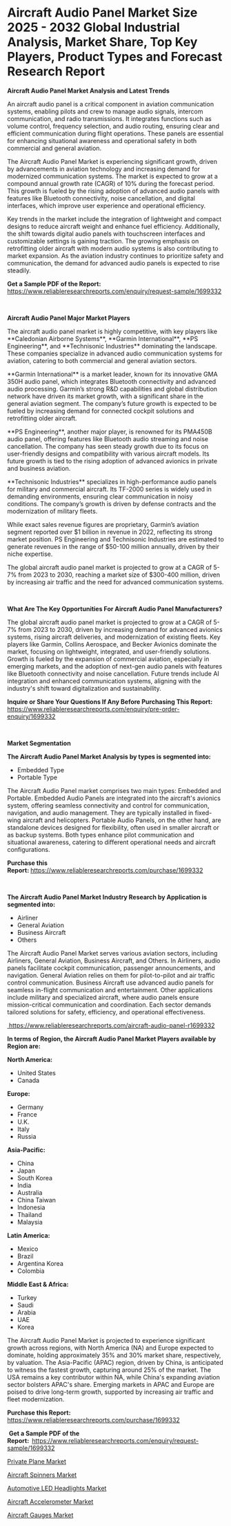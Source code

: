 <p><h1>Aircraft Audio Panel Market Size 2025 - 2032 Global Industrial Analysis, Market Share, Top Key Players, Product Types and Forecast Research Report</h1></p><p><strong>Aircraft Audio Panel Market Analysis and Latest Trends</strong></p>
<p><p>An aircraft audio panel is a critical component in aviation communication systems, enabling pilots and crew to manage audio signals, intercom communication, and radio transmissions. It integrates functions such as volume control, frequency selection, and audio routing, ensuring clear and efficient communication during flight operations. These panels are essential for enhancing situational awareness and operational safety in both commercial and general aviation.</p><p>The Aircraft Audio Panel Market is experiencing significant growth, driven by advancements in aviation technology and increasing demand for modernized communication systems. The market is expected to grow at a compound annual growth rate (CAGR) of 10% during the forecast period. This growth is fueled by the rising adoption of advanced audio panels with features like Bluetooth connectivity, noise cancellation, and digital interfaces, which improve user experience and operational efficiency.</p><p>Key trends in the market include the integration of lightweight and compact designs to reduce aircraft weight and enhance fuel efficiency. Additionally, the shift towards digital audio panels with touchscreen interfaces and customizable settings is gaining traction. The growing emphasis on retrofitting older aircraft with modern audio systems is also contributing to market expansion. As the aviation industry continues to prioritize safety and communication, the demand for advanced audio panels is expected to rise steadily.</p></p>
<p><strong>Get a Sample PDF of the Report:&nbsp;</strong> <a href="https://www.reliableresearchreports.com/enquiry/request-sample/1699332?utm_campaign=115&utm_medium=2&utm_source=Github&utm_content=ia&utm_term=21012025&utm_id=aircraft-audio-panel">https://www.reliableresearchreports.com/enquiry/request-sample/1699332</a></p>
<p>&nbsp;</p>
<p><strong>Aircraft Audio Panel Major Market Players</strong></p>
<p><p>The aircraft audio panel market is highly competitive, with key players like **Caledonian Airborne Systems**, **Garmin International**, **PS Engineering**, and **Technisonic Industries** dominating the landscape. These companies specialize in advanced audio communication systems for aviation, catering to both commercial and general aviation sectors.</p><p>**Garmin International** is a market leader, known for its innovative GMA 350H audio panel, which integrates Bluetooth connectivity and advanced audio processing. Garmin’s strong R&D capabilities and global distribution network have driven its market growth, with a significant share in the general aviation segment. The company’s future growth is expected to be fueled by increasing demand for connected cockpit solutions and retrofitting older aircraft.</p><p>**PS Engineering**, another major player, is renowned for its PMA450B audio panel, offering features like Bluetooth audio streaming and noise cancellation. The company has seen steady growth due to its focus on user-friendly designs and compatibility with various aircraft models. Its future growth is tied to the rising adoption of advanced avionics in private and business aviation.</p><p>**Technisonic Industries** specializes in high-performance audio panels for military and commercial aircraft. Its TF-2000 series is widely used in demanding environments, ensuring clear communication in noisy conditions. The company’s growth is driven by defense contracts and the modernization of military fleets.</p><p>While exact sales revenue figures are proprietary, Garmin’s aviation segment reported over $1 billion in revenue in 2022, reflecting its strong market position. PS Engineering and Technisonic Industries are estimated to generate revenues in the range of $50-100 million annually, driven by their niche expertise.</p><p>The global aircraft audio panel market is projected to grow at a CAGR of 5-7% from 2023 to 2030, reaching a market size of $300-400 million, driven by increasing air traffic and the need for advanced communication systems.</p></p>
<p>&nbsp;</p>
<p><strong>What Are The Key Opportunities For Aircraft Audio Panel Manufacturers?</strong></p>
<p><p>The global aircraft audio panel market is projected to grow at a CAGR of 5-7% from 2023 to 2030, driven by increasing demand for advanced avionics systems, rising aircraft deliveries, and modernization of existing fleets. Key players like Garmin, Collins Aerospace, and Becker Avionics dominate the market, focusing on lightweight, integrated, and user-friendly solutions. Growth is fueled by the expansion of commercial aviation, especially in emerging markets, and the adoption of next-gen audio panels with features like Bluetooth connectivity and noise cancellation. Future trends include AI integration and enhanced communication systems, aligning with the industry's shift toward digitalization and sustainability.</p></p>
<p><strong>Inquire or Share Your Questions If Any Before Purchasing This Report:</strong> <a href="https://www.reliableresearchreports.com/enquiry/pre-order-enquiry/1699332?utm_campaign=115&utm_medium=2&utm_source=Github&utm_content=ia&utm_term=21012025&utm_id=aircraft-audio-panel">https://www.reliableresearchreports.com/enquiry/pre-order-enquiry/1699332</a></p>
<p>&nbsp;</p>
<p><strong>Market Segmentation</strong></p>
<p><strong>The Aircraft Audio Panel Market Analysis by types is segmented into:</strong></p>
<p><ul><li>Embedded Type</li><li>Portable Type</li></ul></p>
<p><p>The Aircraft Audio Panel market comprises two main types: Embedded and Portable. Embedded Audio Panels are integrated into the aircraft's avionics system, offering seamless connectivity and control for communication, navigation, and audio management. They are typically installed in fixed-wing aircraft and helicopters. Portable Audio Panels, on the other hand, are standalone devices designed for flexibility, often used in smaller aircraft or as backup systems. Both types enhance pilot communication and situational awareness, catering to different operational needs and aircraft configurations.</p></p>
<p><strong>Purchase this Report:&nbsp;</strong><a href="https://www.reliableresearchreports.com/purchase/1699332?utm_campaign=115&utm_medium=2&utm_source=Github&utm_content=ia&utm_term=21012025&utm_id=aircraft-audio-panel">https://www.reliableresearchreports.com/purchase/1699332</a></p>
<p>&nbsp;</p>
<p><strong>The Aircraft Audio Panel Market Industry Research by Application is segmented into:</strong></p>
<p><ul><li>Airliner</li><li>General Aviation</li><li>Business Aircraft</li><li>Others</li></ul></p>
<p><p>The Aircraft Audio Panel Market serves various aviation sectors, including Airliners, General Aviation, Business Aircraft, and Others. In Airliners, audio panels facilitate cockpit communication, passenger announcements, and navigation. General Aviation relies on them for pilot-to-pilot and air traffic control communication. Business Aircraft use advanced audio panels for seamless in-flight communication and entertainment. Other applications include military and specialized aircraft, where audio panels ensure mission-critical communication and coordination. Each sector demands tailored solutions for safety, efficiency, and operational effectiveness.</p></p>
<p><a href="https://www.reliableresearchreports.com/aircraft-audio-panel-r1699332?utm_campaign=115&utm_medium=2&utm_source=Github&utm_content=ia&utm_term=21012025&utm_id=aircraft-audio-panel">&nbsp;https://www.reliableresearchreports.com/aircraft-audio-panel-r1699332</a></p>
<p><strong>In terms of Region, the Aircraft Audio Panel Market Players available by Region are:</strong></p>
<p>
    <p> <strong> North America: </strong>
        <ul>
            <li>United States</li>
            <li>Canada</li>
        </ul>
        </p> 
    <p> <strong> Europe: </strong>
        <ul>
            <li>Germany</li>
            <li>France</li>
            <li>U.K.</li>
            <li>Italy</li>
            <li>Russia</li>
        </ul>
        </p> 
    <p> <strong> Asia-Pacific: </strong>
        <ul>
            <li>China</li>
            <li>Japan</li>
            <li>South Korea</li>
            <li>India</li>
            <li>Australia</li>
            <li>China Taiwan</li>
            <li>Indonesia</li>
            <li>Thailand</li>
            <li>Malaysia</li>
        </ul>
        </p> 
    <p> <strong> Latin America: </strong>
        <ul>
            <li>Mexico</li>
            <li>Brazil</li>
            <li>Argentina Korea</li>
            <li>Colombia</li>
        </ul>
        </p> 
    <p> <strong> Middle East & Africa: </strong>
        <ul>
            <li>Turkey</li>
            <li>Saudi</li>
            <li>Arabia</li>
            <li>UAE</li>
            <li>Korea</li>
        </ul>
    </p>
    </p>
<p><p>The Aircraft Audio Panel Market is projected to experience significant growth across regions, with North America (NA) and Europe expected to dominate, holding approximately 35% and 30% market share, respectively, by valuation. The Asia-Pacific (APAC) region, driven by China, is anticipated to witness the fastest growth, capturing around 25% of the market. The USA remains a key contributor within NA, while China's expanding aviation sector bolsters APAC's share. Emerging markets in APAC and Europe are poised to drive long-term growth, supported by increasing air traffic and fleet modernization.</p></p>
<p><strong>Purchase this Report: </strong><a href="https://www.reliableresearchreports.com/purchase/1699332?utm_campaign=115&utm_medium=2&utm_source=Github&utm_content=ia&utm_term=21012025&utm_id=aircraft-audio-panel">https://www.reliableresearchreports.com/purchase/1699332</a></p>
<p>&nbsp;<strong>Get a Sample PDF of the Report:&nbsp;&nbsp;</strong><a href="https://www.reliableresearchreports.com/enquiry/request-sample/1699332?utm_campaign=115&utm_medium=2&utm_source=Github&utm_content=ia&utm_term=21012025&utm_id=aircraft-audio-panel">https://www.reliableresearchreports.com/enquiry/request-sample/1699332</a></p>
<p><strong></strong></p>
<p><p><a href="https://github.com/gerdabatiskzv9/Market-Research-Report-List-1/blob/main/private-plane-market.md?utm_campaign=115&utm_medium=2&utm_source=Github&utm_content=ia&utm_term=21012025&utm_id=aircraft-audio-panel">Private Plane Market</a></p><p><a href="https://github.com/bensemilia864/Market-Research-Report-List-1/blob/main/aircraft-spinners-market.md?utm_campaign=115&utm_medium=2&utm_source=Github&utm_content=ia&utm_term=21012025&utm_id=aircraft-audio-panel">Aircraft Spinners Market</a></p><p><a href="https://github.com/JakirUddin651/Market-Research-Report-List-1/blob/main/automotive-led-headlights-market.md?utm_campaign=115&utm_medium=2&utm_source=Github&utm_content=ia&utm_term=21012025&utm_id=aircraft-audio-panel">Automotive LED Headlights Market</a></p><p><a href="https://github.com/justalichtenberger/Market-Research-Report-List-1/blob/main/aircraft-accelerometer-market.md?utm_campaign=115&utm_medium=2&utm_source=Github&utm_content=ia&utm_term=21012025&utm_id=aircraft-audio-panel">Aircraft Accelerometer Market</a></p><p><a href="https://github.com/arnoldannice0/Market-Research-Report-List-1/blob/main/aircraft-gauges-market.md?utm_campaign=115&utm_medium=2&utm_source=Github&utm_content=ia&utm_term=21012025&utm_id=aircraft-audio-panel">Aircraft Gauges Market</a></p></p>